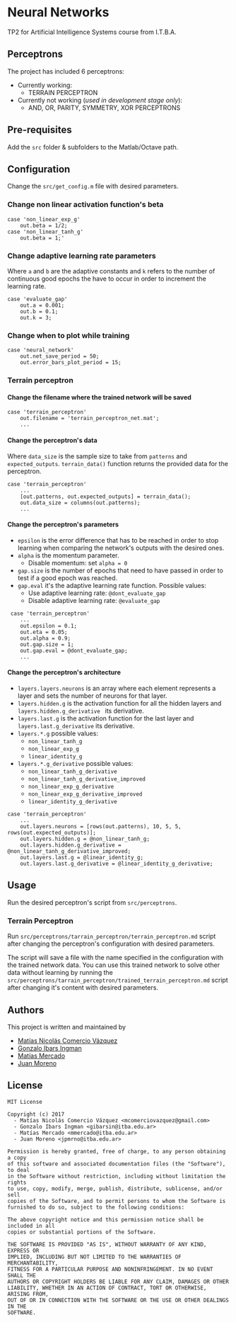 # Neural Networks
TP2 for Artificial Intelligence Systems course from I.T.B.A.

## Perceptrons

The project has included 6 perceptrons:

- Currently working:
  - TERRAIN PERCEPTRON
- Currently not working (_used in development stage only_):
  - AND, OR, PARITY, SYMMETRY, XOR PERCEPTRONS
  
## Pre-requisites
Add the `src` folder & subfolders to the Matlab/Octave path.

## Configuration

Change the `src/get_config.m` file with desired parameters.

### Change non linear activation function's **beta**

```
case 'non_linear_exp_g'
    out.beta = 1/2;
case 'non_linear_tanh_g'
    out.beta = 1;'
```

### Change adaptive learning rate parameters

Where `a` and `b` are the adaptive constants and `k` refers to the number of continuous good epochs the have to occur in order to increment the learning rate.

```
case 'evaluate_gap'
    out.a = 0.001;
    out.b = 0.1;
    out.k = 3;
```

### Change when to plot while training

```
case 'neural_network'
    out.net_save_period = 50;
    out.error_bars_plot_period = 15;
```

### Terrain perceptron

#### Change the filename where the trained network will be saved

```
case 'terrain_perceptron'
    out.filename = 'terrain_perceptron_net.mat';
    ...
```

#### Change the perceptron's data

Where `data_size` is the sample size to take from `patterns` and `expected_outputs`. `terrain_data()` function returns the provided data for the perceptron.

```
case 'terrain_perceptron'
    ...
    [out.patterns, out.expected_outputs] = terrain_data();
    out.data_size = columns(out.patterns);
    ...
```

#### Change the perceptron's parameters

- `epsilon` is the error difference that has to be reached in order to stop learning when comparing the network's outputs with the desired ones.
- `alpha` is the momentum parameter.
    - Disable momentum: set `alpha = 0`
- `gap.size` is the number of epochs that need to have passed in order to test if a good epoch was reached.
- `gap.eval` it's the adaptive learning rate function. Possible values:
    - Use adaptive learning rate: `@dont_evaluate_gap`
    - Disable adaptive learning rate: `@evaluate_gap`

```
 case 'terrain_perceptron'
    ...
    out.epsilon = 0.1;
    out.eta = 0.05;
    out.alpha = 0.9;
    out.gap.size = 1;
    out.gap.eval = @dont_evaluate_gap;
    ...
```

#### Change the perceptron's architecture

- `layers.layers.neurons` is an array where each element represents a layer and sets the number of neurons for that layer.
- `layers.hidden.g` is the activation function for all the hidden layers and `layers.hidden.g_derivative ` its derivative.
- `layers.last.g` is the activation function for the last layer and `layers.last.g_derivative` its derivative. 
- `layers.*.g` possible values:
    - `non_linear_tanh_g`
    - `non_linear_exp_g`
    - `linear_identity_g`
- `layers.*.g_derivative` possible values:
    - `non_linear_tanh_g_derivative`
    - `non_linear_tanh_g_derivative_improved`
    - `non_linear_exp_g_derivative`
    - `non_linear_exp_g_derivative_improved`
    - `linear_identity_g_derivative`

```
case 'terrain_perceptron'
    ...
    out.layers.neurons = [rows(out.patterns), 10, 5, 5, rows(out.expected_outputs)];
    out.layers.hidden.g = @non_linear_tanh_g;
    out.layers.hidden.g_derivative = @non_linear_tanh_g_derivative_improved;
    out.layers.last.g = @linear_identity_g;
    out.layers.last.g_derivative = @linear_identity_g_derivative;
```

## Usage

Run the desired perceptron's script from `src/perceptrons`.

### Terrain Perceptron

Run `src/perceptrons/tarrain_perceptron/terrain_perceptron.md` script after changing the perceptron's configuration with desired parameters.

The script will save a file with the name specified in the configuration with the trained network data. You can use this trained network to solve other data without learning by running the `src/perceptrons/tarrain_perceptron/trained_terrain_perceptron.md` script after changing it's content with desired parameters.

## Authors
This project is written and maintained by

- [Matías Nicolás Comercio Vázquez](https://github.com/MatiasComercio)
- [Gonzalo Ibars Ingman](https://github.com/gibarsin)
- [Matías Mercado](https://github.com/MatiasMercado)
- [Juan Moreno](https://github.com/jpmrno)

## License
    MIT License

    Copyright (c) 2017
      - Matías Nicolás Comercio Vázquez <mcomerciovazquez@gmail.com>
      - Gonzalo Ibars Ingman <gibarsin@itba.edu.ar>
      - Matías Mercado <mmercado@itba.edu.ar>
      - Juan Moreno <jpmrno@itba.edu.ar>

    Permission is hereby granted, free of charge, to any person obtaining a copy
    of this software and associated documentation files (the "Software"), to deal
    in the Software without restriction, including without limitation the rights
    to use, copy, modify, merge, publish, distribute, sublicense, and/or sell
    copies of the Software, and to permit persons to whom the Software is
    furnished to do so, subject to the following conditions:

    The above copyright notice and this permission notice shall be included in all
    copies or substantial portions of the Software.

    THE SOFTWARE IS PROVIDED "AS IS", WITHOUT WARRANTY OF ANY KIND, EXPRESS OR
    IMPLIED, INCLUDING BUT NOT LIMITED TO THE WARRANTIES OF MERCHANTABILITY,
    FITNESS FOR A PARTICULAR PURPOSE AND NONINFRINGEMENT. IN NO EVENT SHALL THE
    AUTHORS OR COPYRIGHT HOLDERS BE LIABLE FOR ANY CLAIM, DAMAGES OR OTHER
    LIABILITY, WHETHER IN AN ACTION OF CONTRACT, TORT OR OTHERWISE, ARISING FROM,
    OUT OF OR IN CONNECTION WITH THE SOFTWARE OR THE USE OR OTHER DEALINGS IN THE
    SOFTWARE.
